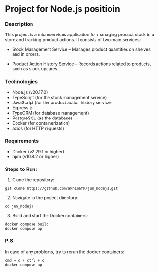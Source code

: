 # Project for Node.js positioin

### Description

This project is a microservices application for managing product stock in a store and tracking product actions. It consists of two main services:

* Stock Management Service – Manages product quantities on shelves and in orders.

* Product Action History Service – Records actions related to products, such as stock updates.

### Technologies

 - Node.js (v20.17.0)
 - TypeScript (for the stock management service)
 - JavaScript (for the product action history service)
 - Express.js
 - TypeORM (for database management)
 - PostgreSQL (as the database)
 - Docker (for containerization)
 - axios (for HTTP requests)

### Requirements
 - Docker (v2.29.1 or higher)
 - npm (v10.8.2 or higher)

### Steps to Run:
1. Clone the repository:

```
git clone https://github.com/akhioafk/jun_nodejs.git
```
2. Navigate to the project directory:

```
cd jun_nodejs
```

3. Build and start the Docker containers:

```
docker compose build
docker compose up
```

### P.S
In case of any problems, try to rerun the docker containers:
```
cmd + c / ctrl + c
docker compose up
```
